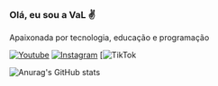### Olá, eu sou a VaL ✌️
Apaixonada por tecnologia, educação e programação


[![Youtube](https://img.shields.io/badge/YouTube-FF0000?style=for-the-badge&logo=youtube&logoColor=white)](https://youtube.com/@valeriajf1)
[![Instagram](https://img.shields.io/badge/Instagram-E4405F?style=for-the-badge&logo=instagram&logoColor=white)](https://instagram.com/@valeriajf1)
[![TikTok](https://img.shields.io/badge/TikTok-000000?style=flat&logo=tiktok&logoColor=white)

![Anurag's GitHub stats](https://github-readme-stats.vercel.app/api?username=valeriajf&show_icons=true&theme=radical)
